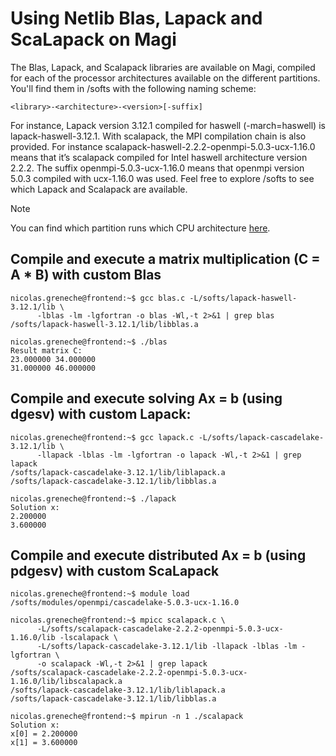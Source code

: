 # Using Netlib Blas, Lapack and ScaLapack on Magi

The Blas, Lapack, and Scalapack libraries are available on Magi, compiled for each of the processor architectures available on the different partitions. You'll find them in /softs with the following naming scheme:

````{verbatim}
<library>-<architecture>-<version>[-suffix]
````

For instance, Lapack version 3.12.1 compiled for haswell (-march=haswell) is lapack-haswell-3.12.1. With scalapack, the MPI compilation chain is also provided. For instance scalapack-haswell-2.2.2-openmpi-5.0.3-ucx-1.16.0 means that it’s scalapack compiled for Intel haswell architecture version 2.2.2. The suffix openmpi-5.0.3-ucx-1.16.0 means that openmpi version 5.0.3 compiled with ucx-1.16.0 was used. Feel free to explore /softs to see which Lapack and Scalapack are available.

> [!NOTE]
> You can find which partition runs which CPU architecture [here](https://github.com/Nyk0/magi-wiki/blob/main/README.md#welcome-to-magi).

## Compile and execute a matrix multiplication (C = A * B) with custom Blas

```console
nicolas.greneche@frontend:~$ gcc blas.c -L/softs/lapack-haswell-3.12.1/lib \
      -lblas -lm -lgfortran -o blas -Wl,-t 2>&1 | grep blas
/softs/lapack-haswell-3.12.1/lib/libblas.a
```

```console
nicolas.greneche@frontend:~$ ./blas
Result matrix C:
23.000000 34.000000
31.000000 46.000000
```

## Compile and execute solving Ax = b (using dgesv) with custom Lapack:

```console
nicolas.greneche@frontend:~$ gcc lapack.c -L/softs/lapack-cascadelake-3.12.1/lib \
      -llapack -lblas -lm -lgfortran -o lapack -Wl,-t 2>&1 | grep lapack
/softs/lapack-cascadelake-3.12.1/lib/liblapack.a
/softs/lapack-cascadelake-3.12.1/lib/libblas.a
```

```console
nicolas.greneche@frontend:~$ ./lapack
Solution x:
2.200000
3.600000
```

## Compile and execute distributed Ax = b (using pdgesv) with custom ScaLapack

```console
nicolas.greneche@frontend:~$ module load /softs/modules/openmpi/cascadelake-5.0.3-ucx-1.16.0
```

```console
nicolas.greneche@frontend:~$ mpicc scalapack.c \
      -L/softs/scalapack-cascadelake-2.2.2-openmpi-5.0.3-ucx-1.16.0/lib -lscalapack \
      -L/softs/lapack-cascadelake-3.12.1/lib -llapack -lblas -lm -lgfortran \
      -o scalapack -Wl,-t 2>&1 | grep lapack
/softs/scalapack-cascadelake-2.2.2-openmpi-5.0.3-ucx-1.16.0/lib/libscalapack.a
/softs/lapack-cascadelake-3.12.1/lib/liblapack.a
/softs/lapack-cascadelake-3.12.1/lib/libblas.a
```

```console
nicolas.greneche@frontend:~$ mpirun -n 1 ./scalapack
Solution x:
x[0] = 2.200000
x[1] = 3.600000
```

